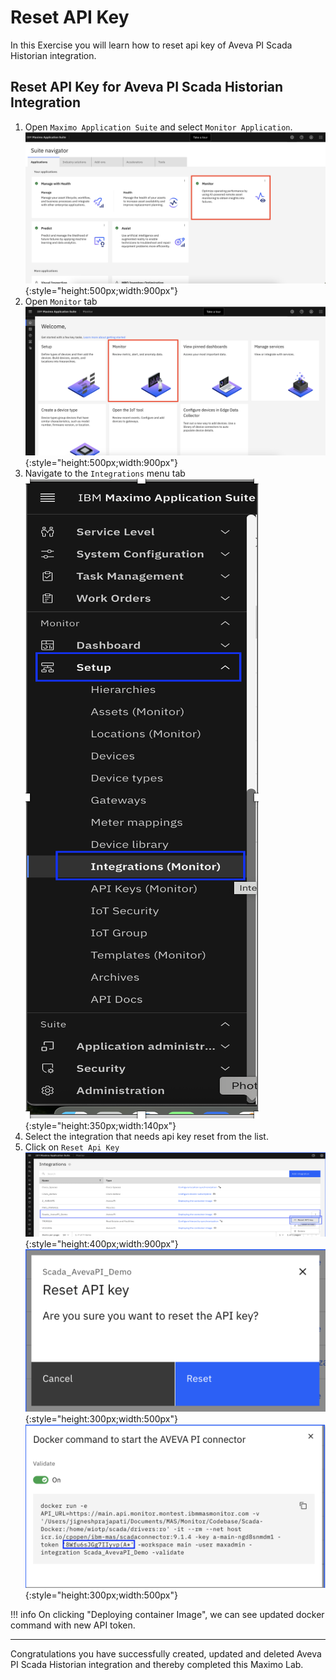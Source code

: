# Reset API Key

In this Exercise you will learn how to reset api key of Aveva PI Scada Historian integration.

## Reset API Key for Aveva PI Scada Historian Integration
<a name="summary"></a>

1. Open `Maximo Application Suite` and select `Monitor Application`. 
![setup assets](img/mas_home.png){:style="height:500px;width:900px"}
2. Open `Monitor` tab
![setup assets](img/monitor_home.png){:style="height:500px;width:900px"}
3. Navigate to the `Integrations` menu tab
![setup assets](img/integrations-menu.png){:style="height:350px;width:140px"}
4. Select the integration that needs api key reset from the list.
5. Click on `Reset Api Key`
![setup assets](img/reset-api-keys-1.png){:style="height:400px;width:900px"}
![setup assets](img/reset-api-keys-2.png){:style="height:300px;width:500px"}
![setup assets](img/reset-api-keys-3.png){:style="height:300px;width:500px"}

!!! info
    On clicking "Deploying container Image", we can see updated docker command with new API token.


---
Congratulations you have successfully created, updated and deleted Aveva PI Scada Historian integration and thereby completed this Maximo Lab.</br>